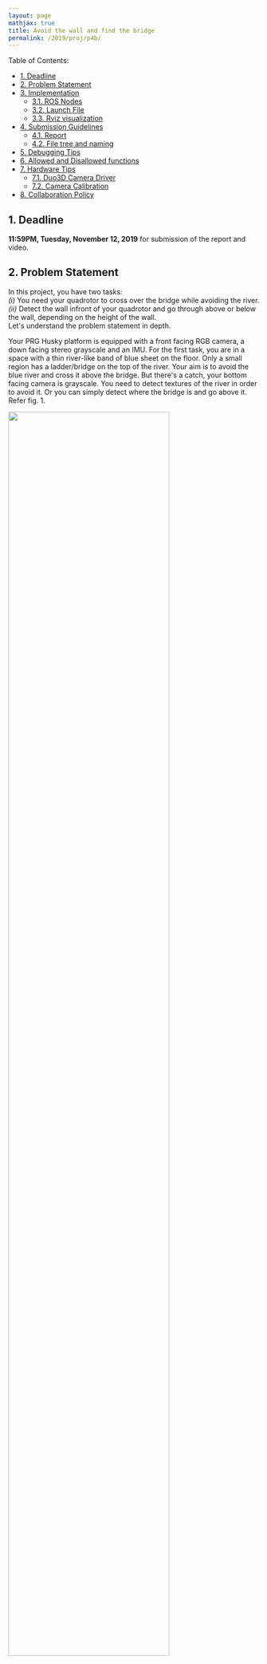 ```yaml
---
layout: page
mathjax: true
title: Avoid the wall and find the bridge
permalink: /2019/proj/p4b/
---
```


Table of Contents:
- [1. Deadline](#due)
- [2. Problem Statement](#prob)
- [3. Implementation](#implementation)
	- [3.1. ROS Nodes](#rosnodes)
	- [3.2. Launch File](#launch)
	- [3.3. Rviz visualization](#rviz)
- [4. Submission Guidelines](#sub)
  - [4.1. Report](#report)
  - [4.2. File tree and naming](#files)
- [5. Debugging Tips](#debug)
- [6. Allowed and Disallowed functions](#allowed)
- [7. Hardware Tips](#hw)
	- [7.1. Duo3D Camera Driver](#duo)
	- [7.2. Camera Calibration](#calibration)
- [8. Collaboration Policy](#coll)

<a name='due'></a>
## 1. Deadline 
**11:59PM, Tuesday, November 12, 2019** for submission of the report and video.

<a name='intro'></a>
## 2. Problem Statement
In this project, you have two tasks: <br>
<i>(i)</i> You need your quadrotor to cross over the bridge while avoiding the river.<br>
<i>(ii)</i> Detect the wall infront of your quadrotor and go through above or below the wall, depending on the height of the wall.<br>
Let's understand the problem statement in depth.

Your PRG Husky platform is equipped with a front facing RGB camera, a down facing stereo grayscale and an IMU. For the first task, you are in a space with a thin river-like band of blue sheet on the floor. Only a small region has a ladder/bridge on the top of the river. Your aim is to avoid the blue river and cross it above the bridge. But there's a catch, your bottom facing camera is grayscale. You need to detect textures of the river in order to avoid it. Or you can simply detect where the bridge is and go above it. Refer fig. 1.

<div class="fig fighighlight">
  <img src="/assets/2019/p4/river-ladder.png" width="80%">
  <div class="figcaption">
    Figure 1: Task 1 - A sample scene with bridge and river.
  </div>
  <div style="clear:both;"></div>
</div>

<div class="fig fighighlight">
  <img src="/assets/2019/p4/river-ladder-real.png" width="80%">
  <div class="figcaption">
    Figure 1: Task 1 - Sample textures of bridge and river.
  </div>
  <div style="clear:both;"></div>
</div>


For your second task, you are given a wall of certain length and breadth which is placed at a some unknown distance infront of the PRG Husky. You are going to do some version of odometry/PnP to estimate the distance and position of the wall in some arbitrary units. To get it to metric scale, use the down-facing camera estimates which are in absolute or metric scale. Once you have estimated the position and the distance of the wall w.r.t. PRG Husky, your task is to go above or below depending on the position of the wall. Refer fig. 2 for the two possible cases that you will encounter.


<div class="fig fighighlight">
  <img src="/assets/2019/p4/wall.png" width="80%">
  <div class="figcaption">
    Figure 1: Task 2 - Two possible scenerios for the wall placements.
  </div>
  <div style="clear:both;"></div>
</div>

<div class="fig fighighlight">
  <img src="/assets/2019/p4/wall-real.png" width="80%">
  <div class="figcaption">
    Figure 1: Task 2 - One of the possible wall placements that you will be using.
  </div>
  <div style="clear:both;"></div>
</div>

Note that you cannot go left or right of the metal bars. You are restricted to a height of 2.5 meters for this project. If you fly above 2.5m in any of the two tasks mentioned above, your task will be counted as unsuccessful. Also, the wall is equiped with a lot of visual features so you can detect it easily.

You can collect data as a ROS bag/video from the downfacing and frontfacing cameras of the river-bridge scene and the wall in IRB lab 0108. Feel free to change the illumination of the room. Define the coordinates as $$(0, 0, 0)$$ as the starting pose (the first frame).

<a name='implementation'></a>
## 3. Implementation
This project it totally open! You can use any open-source code available online to solve any part of the problem. Make sure you cite them. You can also learn the textures on the floor to distinguish between the river and the bridge. A sample texture is available in the lab. 

For estimating the depth (and relative pose) of the wall from front facing camera in absolute scale, you need odometry estimates from the bottom facing camera. Using `Kalibr`, calibrate the bottom facing camera with IMU; calibrate front facing camera with IMU and get the relative transformation (Rotation and Translation or extrinsics) between front facing camera and bottom facing camera. Now, both cameras are running a version odometry estimation. Use the extrinsic calibration to provide a metric scale for the front facing camera. Make sure your data is time syncronized before running through the `Kalibr`. You can use `TimeSynchronizer` for that. [Link](http://wiki.ros.org/message_filters#Time_Synchronizer)
For the bottom facing camera depth estimation, you can use your results from Project 4a or any online open-source code.
**YOU CAN ALSO USE THE HEIGHT MEASUREMENT OF THE SONAR!**

<a name='rosnodes'></a>
### 3.1. ROS Nodes
You need to create one or multiple ROS node(s) to run your algorithm for each task. You have to publish trajectory for both tasks as `nav_msgs/Odometry` (accumulated instantaneous camera pose).

<a name='launch'></a>
### 3.2. Launch File
All the above ROS node(s) must be called using a single `launch` file.

<a name='rviz'></a>
### 3.3. Rviz visualization
You are required to plot your estimated 3D camera pose in `rviz` along with the odometry (`nav_msgs/Odometry`) from the PRG Husky using rviz tf like you did in the previous projects.
For Task 2, you need to plot the wall in rviz along with the trajectory (and pose i.e. both position and orientation) of your quadrotor.  This visualization is similar to what you did in Project 3b (Mini Drone Race). Be sure to fix your wall in some arbitrarily chosen world frame and plot your camera’s (quadrotor’s) pose with respect to it.

### 3.4 Camera Calibration

Camera Intrinsic and Extrinsic calibration entails with estimating the camera calibration matrix K which includes the focal length and the principal point and the distortion parameters and relative rotation and translation ($$R$$ and $$T$$) between a set of sensors. You’ll need to use the awesome calibration package developed by ETHZ Kalibr to do this. You’ll need either a checkerboard or an april grid to calibrate the camera. We found that using the April grid gave us superior results. Feel free to print one (don’t forget to turn off autoscaling or scaling of any sort before printing). Bigger april grids or checkerboard in general give more accurate results. A large april grid is located in IRB 3237 (Fig. 4) which you are free to use if you don’t want to print your own.

<a name='sub'></a>
## 4. Submission Guidelines

<b> If your submission does not comply with the following guidelines, you'll be given ZERO credit. </b>

<a name='report'></a>
### 4.1. Report

Explain in detail your approach to complete the project, and describe any interesting problems you encountered and/or solutions you implemented.  You **MUST** include the following details in your writeup:

- Your report **MUST** be typeset in LaTeX in the IEEE Tran format provided to you in the ``Draft`` folder (Use the same draft folder from P1) and should of a conference quality paper.
- Present the output videos for your estimated trajectory while going above the bridge and stereo (both left and right) frames as ``Outputs/StereoVO.mp4``.
- Present the output videos for trajectory following along with the wall detection overlaid on the video, rviz visualization of 3D wall pose estimates in real-time as Outputs/Wall.mp4 for Task 2.

<a name='files'></a>
### 4.2. File tree and naming

Your submission on ELMS/Canvas must be a ``zip`` file, following the naming convention ``TeamYourTeamNumber_p4a.zip``. If you email ID is ``1``, then the submission file should be named ``Team1_p4a.zip``. You can have any helper functions in sub-folders as you wish, be sure to index them using relative paths and if you have command line arguments for your Wrapper codes, make sure to have default values too. Please provide detailed instructions on how to run your code in ``README.md`` file. Please **DO NOT** include data in your submission `zip` file.

```
TeamYourTeamNumber_p4a.zip
│   README.md
|   Your Code files 
|   ├── Any subfolders you want along with files 
|   Outputs
|   ├── StereoVO.mp4
|   └── StereoVO-Features.mp4
└── Report.pdf
```

<a name='debug'></a>
## 5. Debugging Tips
- To verify if your extrinsic calibration is correct, measure the translation between the sensors using a standard ruler. If it is far from calibrated translation, you definitely have done something wrong with your calibration. 

<a name='allowed'></a>
## 6. Allowed and Disallowed functions

<b> Allowed:</b>

Any functions regarding reading, writing and displaying/plotting images and windows in `cv2`, `matplotlib`, `ROS`.
- Basic math utilities including convolution operations in `numpy` and `math`.
- Any functions for pretty plots.
- ``bebop_autonomy`` packages for controlling the PRGHusky.
- Any function that computes features/corners.
- Any function that matches feature correspondences.
- Any function that performs KLT or any other feature tracker.
- Any function that computes sparse or dense optical flow.
- Any function that computes RANSAC. Although, you can use any least square solver.
- Any function that fits a plane.
- Any function that solves entire structure from motion.

<b> Disallowed:</b>
- NOTHING!

## 7. Live Demo

On the day of the deadline, each team will be given a 15 minute slot for demonstrating their code in action to the instructors. For Task 1, the instructors will place the wall (at arbitrary height) as well as the PRG Husky quadrotor as they wish (position, orientation). The instructors will make sure that atleast a major part of the wall is in the visible region as seen from the first frame (note that it is not guarenteed that the complete window will be visible in the first frame). The task is the fly above or below the window as fast as possible. You also need to show us a live visualization of your detection (corners of the window overlaid on the image) along with the 3D visualization of the window with the relative camera pose overlaid in rviz.

For Task 2, the instructors will place the quadrotor such that the river-bridge scene is in the front facing camera $$Z$$ direction (or infront of the PRG Husky). Note that you will NOT be able to see the bridge from the front facing camera once you take-off from ground. You need to go above the bridge to solve Task 2. If more than 50% of the PRG Husky volume is above the bridge, it will be counted as success. (else failure)

You can have ANY number of trials in 15 mins for both combined. Only the best trial will be graded.
**THE ENTIRE AREA WILL HAVE FEATURES (CARPETS)!!**

<a name='hw'></a>
## 7. Hardware Tips

<a name='duo'></a>
### 7.1. Duo3D Camera Driver
Follow the steps from [this repo](https://github.com/NitinJSanket/Duo3D-Setup) to install the Duo3D camera driver.

<a name='calibration'></a>
### 7.2. Camera Calibration
The Duo3D camera comes calibrated out of the factory and gives only the calibrated images. You can also use the [Kalibr](https://github.com/ethz-asl/kalibr/wiki/camera-imu-calibration) package from ETH-Z to re-calibrate the duo cameras if needed.

<a name='coll'></a>
## 8. Collaboration Policy
You are encouraged to discuss the ideas with your peers. However, the code should be your own team's, and should be the result of you exercising your own understanding of it. If you reference anyone else's code in writing your project, you must properly cite it in your code (in comments) and your writeup. For the full honor code refer to the ENAE788M Fall 2019 website.

